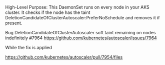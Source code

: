 High-Level Purpose:
This DaemonSet runs on every node in your AKS cluster.
It checks if the node has the taint DeletionCandidateOfClusterAutoscaler:PreferNoSchedule and removes it if present.

Bug
DeletionCandidateOfClusterAutoscaler soft taint remaining on nodes indefinitely #7964
https://github.com/kubernetes/autoscaler/issues/7964

While the fix is applied

https://github.com/kubernetes/autoscaler/pull/7954/files
